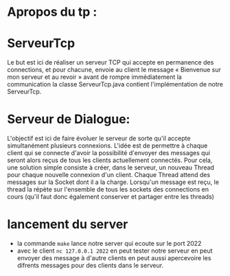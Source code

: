 # Apropos du tp :
# ServeurTcp
Le but est ici de réaliser un serveur TCP qui accepte en permanence des connections, et pour chacune, envoie
au client le message « Bienvenue sur mon serveur et au revoir » avant de rompre immédiatement la
communication
la classe ServeurTcp.java contient l'implémentation de notre ServeurTcp.
# Serveur de Dialogue:
L'objectif est ici de faire évoluer le serveur de sorte qu'il accepte simultanément plusieurs connexions. L'idée est
de permettre à chaque client qui se connecte d'avoir la possibilité d'envoyer des messages qui seront alors
reçus de tous les clients actuellement connectés.
Pour cela, une solution simple consiste à créer, dans le serveur, un nouveau Thread pour chaque nouvelle
connexion d'un client. Chaque Thread attend des messages sur la Socket dont il a la charge. Lorsqu'un
message est reçu, le thread la répète sur l'ensemble de tous les sockets des connections en cours (qu'il faut donc
également conserver et partager entre les threads)
 # lancement du server
 - la commande  `make` lance notre server qui ecoute sur le port 2022
 - avec le client `nc 127.0.0.1 2022` en peut tester notre serveur en peut envoyer des message à d'autre clients en peut aussi  apercevoire les difrents messages pour des clients dans le serveur.
